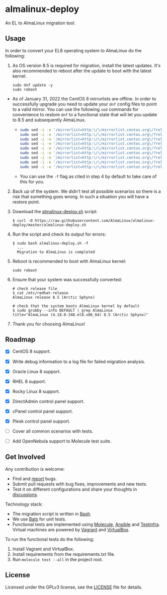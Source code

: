 # almalinux-deploy

An EL to AlmaLinux migration tool.


## Usage

In order to convert your EL8 operating system to AlmaLinux do the following:

1. As OS version 8.5 is required for migration, install the latest updates. It's also recommended to reboot after the update to boot with the latest kernel.

    ```
    sudo dnf update -y
    sudo reboot
    ```

  - As of January 31, 2022 the CentOS 8 mirrorlists are offline.  In order to successfully upgrade
you need to update your `dnf` config files to point to a valid mirror.  You can use the following `sed` commands for
convenience to restore `dnf` to a functional state that will let you update to 8.5 and subsequently AlmaLinux.
    - ```bash
      sudo sed -i -e '/mirrorlist=http:\/\/mirrorlist.centos.org\/?release=$releasever&arch=$basearch&repo=/ s/^#*/#/' -e '/baseurl=http:\/\/mirror.centos.org\/$contentdir\/$releasever\// s/^#*/#/' -e '/^\[baseos\]/a baseurl=https://mirror.rackspace.com/centos-vault/8.5.2111/BaseOS/$basearch/os' /etc/yum.repos.d/CentOS-Linux-BaseOS.repo
      sudo sed -i -e '/mirrorlist=http:\/\/mirrorlist.centos.org\/?release=$releasever&arch=$basearch&repo=/ s/^#*/#/' -e '/baseurl=http:\/\/mirror.centos.org\/$contentdir\/$releasever\// s/^#*/#/' -e '/^\[appstream\]/a baseurl=https://mirror.rackspace.com/centos-vault/8.5.2111/AppStream/$basearch/os' /etc/yum.repos.d/CentOS-Linux-AppStream.repo
      sudo sed -i -e '/mirrorlist=http:\/\/mirrorlist.centos.org\/?release=$releasever&arch=$basearch&repo=/ s/^#*/#/' -e '/baseurl=http:\/\/mirror.centos.org\/$contentdir\/$releasever\// s/^#*/#/' -e '/^\[cr\]/a baseurl=https://mirror.rackspace.com/centos-vault/8.5.2111/ContinuousRelease/$basearch/os' /etc/yum.repos.d/CentOS-Linux-ContinuousRelease.repo
      sudo sed -i -e '/mirrorlist=http:\/\/mirrorlist.centos.org\/?release=$releasever&arch=$basearch&repo=/ s/^#*/#/' -e '/baseurl=http:\/\/mirror.centos.org\/$contentdir\/$releasever\// s/^#*/#/' -e '/^\[devel\]/a baseurl=https://mirror.rackspace.com/centos-vault/8.5.2111/Devel/$basearch/os' /etc/yum.repos.d/CentOS-Linux-Devel.repo
      sudo sed -i -e '/mirrorlist=http:\/\/mirrorlist.centos.org\/?release=$releasever&arch=$basearch&repo=/ s/^#*/#/' -e '/baseurl=http:\/\/mirror.centos.org\/$contentdir\/$releasever\// s/^#*/#/' -e '/^\[extras\]/a baseurl=https://mirror.rackspace.com/centos-vault/8.5.2111/extras/$basearch/os' /etc/yum.repos.d/CentOS-Linux-Extras.repo
      sudo sed -i -e '/mirrorlist=http:\/\/mirrorlist.centos.org\/?release=$releasever&arch=$basearch&repo=/ s/^#*/#/' -e '/baseurl=http:\/\/mirror.centos.org\/$contentdir\/$releasever\// s/^#*/#/' -e '/^\[fasttrack\]/a baseurl=https://mirror.rackspace.com/centos-vault/8.5.2111/fasttrack/$basearch/os' /etc/yum.repos.d/CentOS-Linux-FastTrack.repo
      sudo sed -i -e '/mirrorlist=http:\/\/mirrorlist.centos.org\/?release=$releasever&arch=$basearch&repo=/ s/^#*/#/' -e '/baseurl=http:\/\/mirror.centos.org\/$contentdir\/$releasever\// s/^#*/#/' -e '/^\[ha\]/a baseurl=https://mirror.rackspace.com/centos-vault/8.5.2111/HighAvailability/$basearch/os' /etc/yum.repos.d/CentOS-Linux-HighAvailability.repo
      sudo sed -i -e '/mirrorlist=http:\/\/mirrorlist.centos.org\/?release=$releasever&arch=$basearch&repo=/ s/^#*/#/' -e '/baseurl=http:\/\/mirror.centos.org\/$contentdir\/$releasever\// s/^#*/#/' -e '/^\[plus\]/a baseurl=https://mirror.rackspace.com/centos-vault/8.5.2111/centosplus/$basearch/os' /etc/yum.repos.d/CentOS-Linux-Plus.repo
      sudo sed -i -e '/mirrorlist=http:\/\/mirrorlist.centos.org\/?release=$releasever&arch=$basearch&repo=/ s/^#*/#/' -e '/baseurl=http:\/\/mirror.centos.org\/$contentdir\/$releasever\// s/^#*/#/' -e '/^\[powertools\]/a baseurl=https://mirror.rackspace.com/centos-vault/8.5.2111/PowerTools/$basearch/os' /etc/yum.repos.d/CentOS-Linux-PowerTools.repo
      ```
    - You can use the `-f` flag as cited in step 4 by default to take care of this for you.
2. Back up of the system. We didn't test all possible scenarios so there
   is a risk that something goes wrong. In such a situation you will have a
   restore point.

3. Download the [almalinux-deploy.sh](almalinux-deploy.sh) script:

   ```shell
   $ curl -O https://raw.githubusercontent.com/AlmaLinux/almalinux-deploy/master/almalinux-deploy.sh
   ```

4. Run the script and check its output for errors:

   ```shell
   $ sudo bash almalinux-deploy.sh -f
     ...
     Migration to AlmaLinux is completed
   ```

5. Reboot is recommended to boot with AlmaLinux kernel:

    ```
    sudo reboot
    ```
  
6. Ensure that your system was successfully converted:

   ```shell
   # check release file
   $ cat /etc/redhat-release
   AlmaLinux release 8.5 (Arctic Sphynx)

   # check that the system boots AlmaLinux kernel by default
   $ sudo grubby --info DEFAULT | grep AlmaLinux
   title="AlmaLinux (4.18.0-348.el8.x86_64) 8.5 (Arctic Sphynx)"
   ```

7. Thank you for choosing AlmaLinux!


## Roadmap

* [x] CentOS 8 support.
* [x] Write debug information to a log file for failed migration analysis.
* [x] Oracle Linux 8 support.
* [x] RHEL 8 support.
* [x] Rocky Linux 8 support.
* [x] DirectAdmin control panel support.
* [x] cPanel control panel support.
* [x] Plesk control panel support.
* [ ] Cover all common scenarios with tests.
* [ ] Add OpenNebula support to Molecule test suite.


## Get Involved

Any contribution is welcome:

* Find and [report](https://github.com/AlmaLinux/almalinux-deploy/issues) bugs.
* Submit pull requests with bug fixes, improvements and new tests.
* Test it on different configurations and share your thoughts in
  [discussions](https://github.com/AlmaLinux/almalinux-deploy/discussions).

Technology stack:

* The migration script is written in [Bash](https://www.gnu.org/software/bash/).
* We use [Bats](https://github.com/bats-core/bats-core) for unit tests.
* Functional tests are implemented using
  [Molecule](https://github.com/ansible-community/molecule),
  [Ansible](https://github.com/ansible/ansible) and
  [Testinfra](https://github.com/pytest-dev/pytest-testinfra). Virtual machines
  are powered by [Vagrant](https://www.vagrantup.com/) and
  [VirtualBox](https://www.virtualbox.org/).

To run the functional tests do the following:

1. Install Vagrant and VirtualBox.
2. Install requirements from the requirements.txt file.
3. Run `molecule test --all` in the project root.


## License

Licensed under the GPLv3 license, see the [LICENSE](LICENSE) file for details.
